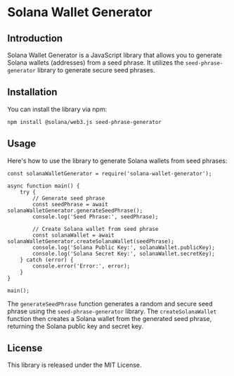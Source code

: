 # Solana Wallet Generator

## Introduction
Solana Wallet Generator is a JavaScript library that allows you to generate Solana wallets (addresses) from a seed phrase. It utilizes the `seed-phrase-generator` library to generate secure seed phrases.

## Installation
You can install the library via npm:

```
npm install @solana/web3.js seed-phrase-generator
```

## Usage
Here's how to use the library to generate Solana wallets from seed phrases:

```
const solanaWalletGenerator = require('solana-wallet-generator');

async function main() {
    try {
        // Generate seed phrase
        const seedPhrase = await solanaWalletGenerator.generateSeedPhrase();
        console.log('Seed Phrase:', seedPhrase);

        // Create Solana wallet from seed phrase
        const solanaWallet = await solanaWalletGenerator.createSolanaWallet(seedPhrase);
        console.log('Solana Public Key:', solanaWallet.publicKey);
        console.log('Solana Secret Key:', solanaWallet.secretKey);
    } catch (error) {
        console.error('Error:', error);
    }
}

main();
```

The `generateSeedPhrase` function generates a random and secure seed phrase using the `seed-phrase-generator` library. The `createSolanaWallet` function then creates a Solana wallet from the generated seed phrase, returning the Solana public key and secret key.

## License
This library is released under the MIT License.